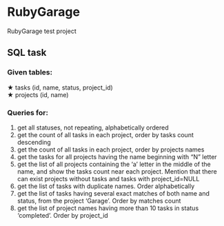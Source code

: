 # RubyGarage
RubyGarage test project
## SQL task
### Given tables:
★ tasks (id, name, status, project_id)<br>
★ projects (id, name)
### Queries for:
1. get all statuses, not repeating, alphabetically ordered
2. get the count of all tasks in each project, order by tasks count descending
3. get the count of all tasks in each project, order by projects names
4. get the tasks for all projects having the name beginning with “N” letter
5. get the list of all projects containing the ‘a’ letter in the middle of the name, and
show the tasks count near each project. Mention that there can exist projects without
tasks and tasks with project_id=NULL
6. get the list of tasks with duplicate names. Order alphabetically
7. get the list of tasks having several exact matches of both name and status, from
the project ‘Garage’. Order by matches count
8. get the list of project names having more than 10 tasks in status ‘completed’. Order
by project_id
